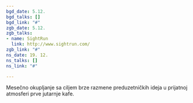```yaml
---
bgd_date: 5.12.
bgd_talks: []
bgd_link: "#"
zgb_date: 5.12.
zgb_talks:
- name: SightRun
  link: http://www.sightrun.com/
zgb_link: "#"
ns_date: 19. 12.
ns_talks: []
ns_link: "#"

---
```

Mesečno okupljanje sa ciljem brze razmene preduzetničkih ideja u prijatnoj atmosferi prve jutarnje kafe.